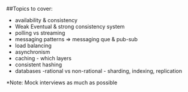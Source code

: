 ##Topics to cover:

- availability & consistency
- Weak Eventual & strong consistency system
- polling vs streaming
- messaging patterns => messaging que & pub-sub
- load balancing
- asynchronism
- caching - which layers
- consistent hashing
- databases -rational vs non-rational - sharding, indexing, replication

\*Note: Mock interviews as much as possible
